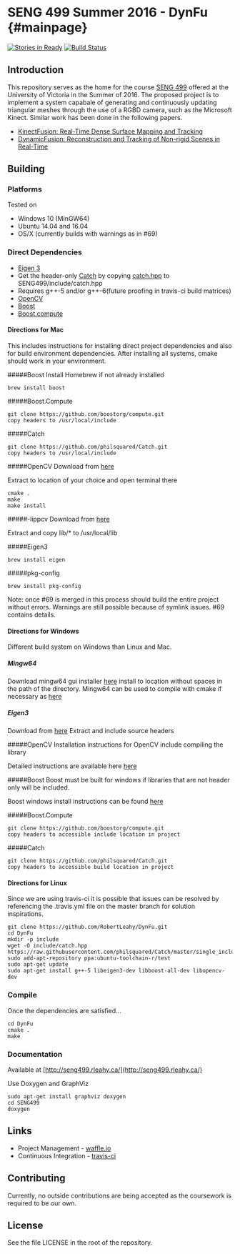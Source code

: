 # SENG 499 Summer 2016 - DynFu {#mainpage}
[![Stories in Ready](https://badge.waffle.io/RobertLeahy/DynFu.png?label=ready&title=Ready)](http://waffle.io/RobertLeahy/DynFu)
[![Build Status](https://travis-ci.com/RobertLeahy/DynFu.svg?token=E1Ypp9btW9nWJKJqzctp&branch=master)](https://travis-ci.com/RobertLeahy/DynFu)

## Introduction
This repository serves as the home for the course [SENG 499](http://www.ece.uvic.ca/~elec499/) offered at the University of Victoria in the Summer of 2016. The proposed project is to implement a system capabale of generating and continuously updating triangular meshes through the use of a RGBD camera, such as the Microsoft Kinect. Similar work has been done in the following papers.
* [KinectFusion: Real-Time Dense Surface Mapping and Tracking](http://homes.cs.washington.edu/~newcombe/papers/newcombe_etal_ismar2011.pdf)
* [DynamicFusion: Reconstruction and Tracking of Non-rigid Scenes in Real-Time](http://grail.cs.washington.edu/projects/dynamicfusion/papers/DynamicFusion.pdf)

## Building

### Platforms
Tested on
* Windows 10 (MinGW64)
* Ubuntu 14.04 and 16.04
* OS/X (currently builds with warnings as in #69)

### Direct Dependencies
* [Eigen 3](http://eigen.tuxfamily.org/index.php?title=Main_Page)
* Get the header-only [Catch](https://github.com/philsquared/Catch) by copying [catch.hpp](https://raw.githubusercontent.com/philsquared/Catch/master/single_include/catch.hpp) to SENG499/include/catch.hpp
* Requires g++-5 and/or g++-6(future proofing in travis-ci build matrices)
* [OpenCV](http://opencv.org/)
* [Boost](http://www.boost.org/)
* [Boost.compute](https://github.com/boostorg/compute)

#### Directions for Mac
This includes instructions for installing direct project dependencies and also for build environment dependencies.
After installing all systems, cmake should work in your environment. 

#####Boost
Install Homebrew if not already installed
```
brew install boost
```
#####Boost.Compute
```
git clone https://github.com/boostorg/compute.git
copy headers to /usr/local/include
```
#####Catch
```
git clone https://github.com/philsquared/Catch.git
copy headers to /usr/local/include
```
#####OpenCV
Download from [here](http://opencv.org/downloads.html)

Extract to location of your choice and open terminal there
```
cmake .
make 
make install
```
#####-lippcv
Download from [here](https://sourceforge.net/projects/opencvlibrary/files/3rdparty/ippicv/)

Extract and copy lib/* to /usr/local/lib

#####Eigen3
```
brew install eigen
```
#####pkg-config
```
brew install pkg-config
```

Note: once #69 is merged in this process should  build the entire project without errors. Warnings are still possible because of symlink issues. #69 contains details.

#### Directions for Windows
Different build system on Windows than Linux and Mac. 

##### Mingw64
Download mingw64 gui installer [here](https://sourceforge.net/projects/mingw/files/latest/download)
install to location without spaces in the path of the directory.
Mingw64 can be used to compile with cmake if necessary as [here](http://stackoverflow.com/questions/4101456/running-cmake-on-windows)

##### Eigen3
Download from [here](http://eigen.tuxfamily.org/index.php?title=Main_Page#Download)
Extract and include source headers

#####OpenCV 
Installation instructions for OpenCV include compiling the library

Detailed instructions are available here [here](http://docs.opencv.org/2.4/doc/tutorials/introduction/windows_install/windows_install.html#cpptutwindowsmakeown)

#####Boost
Boost must be built for windows if libraries that are not header only will be included.

Boost windows install instructions can be found [here](http://www.boost.org/doc/libs/1_61_0/more/getting_started/windows.html)

#####Boost.Compute
```
git clone https://github.com/boostorg/compute.git
copy headers to accessible include location in project
```
#####Catch
```
git clone https://github.com/philsquared/Catch.git
copy headers to accessible build location in project
```

#### Directions for Linux
Since we are using travis-ci it is possible that issues can be resolved by referencing the .travis.yml file on the master branch for solution inspirations. 

```
git clone https://github.com/RobertLeahy/DynFu.git
cd DynFu
mkdir -p include
wget -O include/catch.hpp https://raw.githubusercontent.com/philsquared/Catch/master/single_include/catch.hpp
sudo add-apt-repository ppa:ubuntu-toolchain-r/test
sudo apt-get update
sudo apt-get install g++-5 libeigen3-dev libboost-all-dev libopencv-dev

```

### Compile
Once the dependencies are satisfied...
```
cd DynFu
cmake .
make
```

### Documentation

Available at [http://seng499.rleahy.ca/](http://seng499.rleahy.ca/)

Use Doxygen and GraphViz
```
sudo apt-get install graphviz doxygen
cd SENG499
doxygen
```

## Links
* Project Management - [waffle.io](https://waffle.io/RobertLeahy/DynFu)
* Continuous Integration - [travis-ci](https://travis-ci.org/RobertLeahy/DynFu/)

## Contributing
Currently, no outside contributions are being accepted as the coursework is required to be our own.

## License
See the file LICENSE in the root of the repository.
